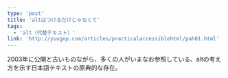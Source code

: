 ```yaml
---
type: 'post'
title: 'altはつけるだけじゃなくて'
tags:
  - 'alt（代替テキスト）'
link: 'http://yuugop.com/articles/practicalaccessiblehtml/pah01.html'
---
```

2003年に公開と古いものながら、多くの人がいまなお参照している、altの考え方を示す日本語テキストの原典的な存在。